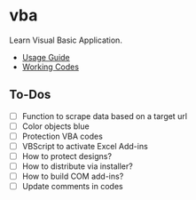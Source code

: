 # vba
Learn Visual Basic Application.

* [Usage Guide](https://github.com/ry4nyeo/vba/wiki/Usage)
* [Working Codes](https://github.com/ry4nyeo/vba/wiki)

<h2> To-Dos</h2>

- [ ] Function to scrape data based on a target url
- [ ] Color objects blue
- [ ] Protection VBA codes
- [ ] VBScript to activate Excel Add-ins
- [ ] How to protect designs?
- [ ] How to distribute via installer?
- [ ] How to build COM add-ins?
- [ ] Update comments in codes
